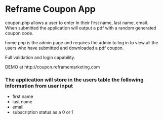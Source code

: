 <h1>Reframe Coupon App</h1>
<p>coupon.php allows a user to enter in their first name, last name, email. When submitted the application will output a pdf with a random generated coupon code.</p>
<p>home.php is the admin page and requires the admin to log in to view all the users who have submitted and downloaded a pdf coupon.</p>
<p>Full validation and login capability. </p>
<p>DEMO at http://coupon.reframemarketing.com</p>
<h3>The application will store in the users table the following information from user input</h3>
<ul>
	<li>first name</li>
	<li>last name</li>
	<li>email</li>
	<li>subscription status as a 0 or 1</li>
</ul>
